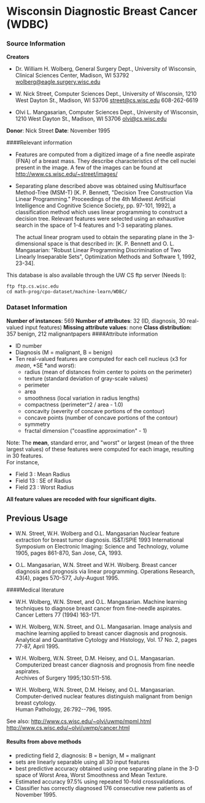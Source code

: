 # Wisconsin Diagnostic Breast Cancer (WDBC)
### Source Information

**Creators**

* Dr. William H. Wolberg, General Surgery Dept., University of
	Wisconsin,  Clinical Sciences Center, Madison, WI 53792
	wolberg@eagle.surgery.wisc.edu

* W. Nick Street, Computer Sciences Dept., University of
	Wisconsin, 1210 West Dayton St., Madison, WI 53706
	street@cs.wisc.edu  608-262-6619

* Olvi L. Mangasarian, Computer Sciences Dept., University of
	Wisconsin, 1210 West Dayton St., Madison, WI 53706
	olvi@cs.wisc.edu 

**Donor**: Nick Street
**Date**: November 1995

####Relevant information

* Features are computed from a digitized image of a fine needle
	aspirate (FNA) of a breast mass.  They describe
	characteristics of the cell nuclei present in the image.
	A few of the images can be found at
	http://www.cs.wisc.edu/~street/images/

* Separating plane described above was obtained using
	Multisurface Method-Tree (MSM-T) [K. P. Bennett, "Decision Tree
	Construction Via Linear Programming." Proceedings of the 4th
	Midwest Artificial Intelligence and Cognitive Science Society,
	pp. 97-101, 1992], a classification method which uses linear
	programming to construct a decision tree.  Relevant features
	were selected using an exhaustive search in the space of 1-4
	features and 1-3 separating planes.

	The actual linear program used to obtain the separating plane
	in the 3-dimensional space is that described in:
	[K. P. Bennett and O. L. Mangasarian: "Robust Linear
	Programming Discrimination of Two Linearly Inseparable Sets",
	Optimization Methods and Software 1, 1992, 23-34].


This database is also available through the UW CS ftp server (Needs l):

	ftp ftp.cs.wisc.edu
	cd math-prog/cpo-dataset/machine-learn/WDBC/

### Dataset Information
**Number of instances**: 569 
**Number of attributes**: 32 (ID, diagnosis, 30 real-valued input features)
**Missing attribute values**: none
**Class distribution:** 357 benign, 212 malignantpapers 
####Attribute information


* ID number
* Diagnosis (M = malignant, B = benign)
* Ten real-valued features are computed for each cell nucleus (x3 for *mean*, *SE *and *worst*):
	*  radius (mean of distances froim center to points on the perimeter)
	* texture (standard deviation of gray-scale values)
	*  perimeter
	* area
	* smoothness (local variation in radius lengths)
	* compactness (perimeter^2 / area - 1.0)
	* concavity (severity of concave portions of the contour)
	* concave points (number of concave portions of the contour)
	* symmetry 
	* fractal dimension ("coastline approximation" - 1)

Note: The **mean**, standard error, and "worst" or largest (mean of the three
largest values) of these features were computed for each image,
resulting in 30 features.  
For instance, 

* Field 3  : Mean Radius
* Field 13 : SE of Radius
* Field 23  : Worst Radius

**All feature values are recoded with four significant digits.**

## Previous Usage

*	W.N. Street, W.H. Wolberg and O.L. Mangasarian 
	Nuclear feature extraction for breast tumor diagnosis.
	IS&T/SPIE 1993 International Symposium on Electronic Imaging: Science
	and Technology, volume 1905, pages 861-870, San Jose, CA, 1993.

*	O.L. Mangasarian, W.N. Street and W.H. Wolberg. 
	Breast cancer diagnosis and prognosis via linear programming. 
	Operations Research, 43(4), pages 570-577, July-August 1995.

####Medical literature

*	W.H. Wolberg, W.N. Street, and O.L. Mangasarian. 
	Machine learning techniques to diagnose breast cancer from
	fine-needle aspirates.  
	Cancer Letters 77 (1994) 163-171.

*	W.H. Wolberg, W.N. Street, and O.L. Mangasarian. 
	Image analysis and machine learning applied to breast cancer
	diagnosis and prognosis.  
	Analytical and Quantitative Cytology and Histology, Vol. 17
	No. 2, pages 77-87, April 1995. 

*	W.H. Wolberg, W.N. Street, D.M. Heisey, and O.L. Mangasarian. 
	Computerized breast cancer diagnosis and prognosis from fine
	needle aspirates.  
	Archives of Surgery 1995;130:511-516.

*	W.H. Wolberg, W.N. Street, D.M. Heisey, and O.L. Mangasarian. 
	Computer-derived nuclear features distinguish malignant from
	benign breast cytology.  
	Human Pathology, 26:792--796, 1995.

See also:
	http://www.cs.wisc.edu/~olvi/uwmp/mpml.html
	http://www.cs.wisc.edu/~olvi/uwmp/cancer.html

#### Results from above methods

* predicting field 2, diagnosis: B = benign, M = malignant
* sets are linearly separable using all 30 input features
* best predictive accuracy obtained using one separating plane
		in the 3-D space of Worst Area, Worst Smoothness and
		Mean Texture.  
* Estimated accuracy 97.5% using repeated
		10-fold crossvalidations.  
* Classifier has correctly
		diagnosed 176 consecutive new patients as of November
		1995. 

